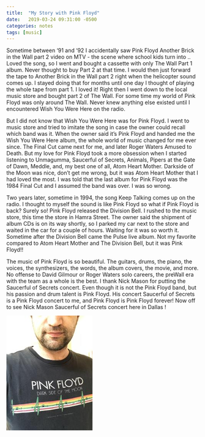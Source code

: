 ```yaml
---
title:  "My Story with Pink Floyd"
date:   2019-03-24 09:31:00 -0500
categories: notes
tags: [music]
---
```


Sometime between ‘91 and ‘92 I accidentally saw Pink Floyd Another Brick in the Wall part 2 video on MTV - the scene where school kids turn into ..   Loved the song, so I went and bought a cassette with only The  Wall Part 1 album. Never thought to buy Part 2 at that time. I would then just forward the tape to Another Brick in the Wall part 2 right when the helicopter sound comes up. I stayed doing that for months until one day I thought of playing the whole tape from part 1. I loved it! Right then I went down to the local music store and bought part 2 of The Wall. For some time my world of Pink Floyd was only around The Wall. Never knew anything else existed until I encountered Wish You Were Here on the radio.

But I did not know that Wish You Were Here was for Pink Floyd. I went to music store and tried to imitate the song in case the owner could recall which band was it. When the owner said it’s Pink Floyd and handed me the Wish You Were Here album, the whole world of music changed for me ever since. The Final Cut came next for me, and later Roger Waters Amused to Death. But my love for Pink Floyd took a more obsession when I started listening to Unmagumma, Saucerful of Secrets, Animals, Pipers at the Gate of Dawn, Meddle, and, my best one of all, Atom Heart Mother. Darkside of the Moon was nice, don’t get me wrong, but it was Atom Heart Mother that I had loved the most. I was told that the last album for Pink Floyd was the 1984 Final Cut and I assumed the band was over. I was so wrong.

Two years later, sometime in 1994, the song Keep Talking comes up on the radio. I thought to myself the sound is like Pink Floyd so what if Pink Floyd is back? Surely so! Pink Floyd released the Division Bell. I rushed to the music store, this time the store in Hamra Street. The owner said the shipment of album CDs is on its way shortly, so I parked my car next to the store and waited in the car for a couple of hours.  Waiting for it was so worth it. Sometime after the Division Bell came the Pulse live album. Not my favorite compared to Atom Heart Mother and The Division Bell, but it was Pink Floyd!!

The music of Pink Floyd is so beautiful. The guitars, drums, the piano, the voices, the synthesizers, the words, the album covers, the movie, and more.  No offense to David Gilmour or Roger Waters solo careers, the preWall era with the team as a whole is the best. I thank Nick Mason for putting the Saucerful of Secrets concert. Even though it is not the Pink Floyd band, but his passion and drum talent is Pink Floyd. His concert Saucerful of Secrets is a Pink Floyd concert to me, and Pink Floyd is Pink Floyd forever!
Now off to see Nick Mason Saucerful of Secrets concert here in Dallas !

![pinkfloyd](/assets/images/retro/pinkfloyd.jpeg)
